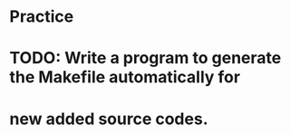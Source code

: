 # Practice
# TODO: Write a program to generate the Makefile automatically for 
# new added source codes.